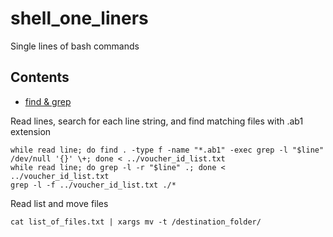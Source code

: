 # shell_one_liners

Single lines of bash commands 

## Contents

- [find & grep](#find--grep)

Read lines, search for each line string, and find matching files with .ab1 extension

    while read line; do find . -type f -name "*.ab1" -exec grep -l "$line" /dev/null '{}' \+; done < ../voucher_id_list.txt
    while read line; do grep -l -r "$line" .; done < ../voucher_id_list.txt
    grep -l -f ../voucher_id_list.txt ./*
    
Read list and move files  

    cat list_of_files.txt | xargs mv -t /destination_folder/
  
